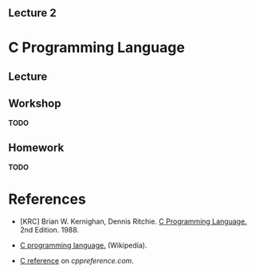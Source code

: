 Lecture 2
---

# C Programming Language

## Lecture

<!---
Slides ([PDF](CA_Lecture_01.pdf), [PPTX](CA_Lecture_01.pptx)).

Outline:
-->
## Workshop

__TODO__

## Homework

__TODO__

# References

- [KRC] Brian W. Kernighan, Dennis Ritchie.
  [C Programming Language.](
  https://www.pearson.com/us/higher-education/program/Kernighan-C-Programming-Language-2nd-Edition/PGM54487.html)
  2nd Edition. 1988.

- [C programming language.](https://en.wikipedia.org/wiki/C_%28programming_language%29) (Wikipedia).
- [C reference](https://en.cppreference.com/w/c) on _cppreference.com_.
